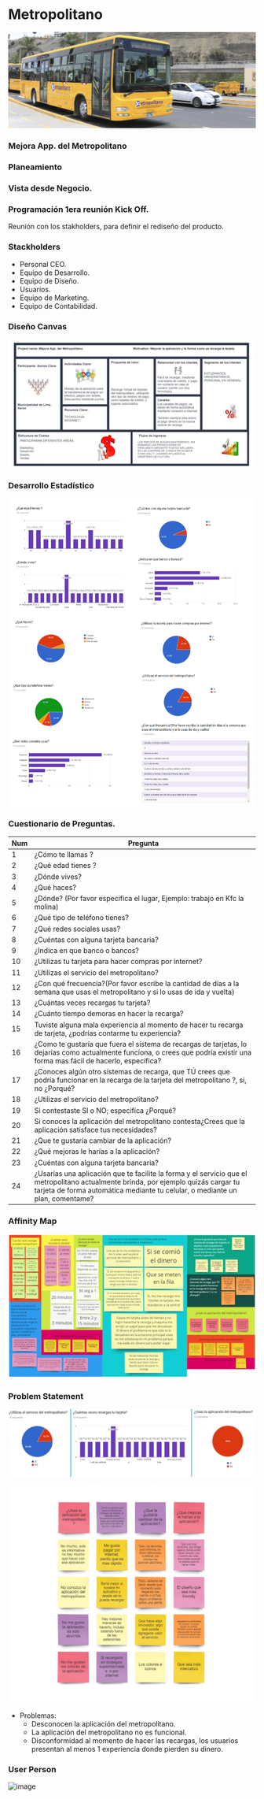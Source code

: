 # Metropolitano
![Imágenes](assets/img/metropolitano.jpg) 

### Mejora App. del Metropolitano

### Planeamiento
### Vista desde Negocio.
### Programación 1era reunión Kick Off.
Reunión con los stakholders, para definir el rediseño del producto.

### Stackholders
- Personal CEO.
- Equipo de Desarrollo.
- Equipo de Diseño.
- Usuarios.
- Equipo de Marketing.
- Equipo de Contabilidad.

### Diseño Canvas
![Imágenes](img/canva.jpg) 

### Desarrollo Estadístico
![Imágenes](img/preguntas.png)

### Cuestionario de Preguntas.

Num | Pregunta
----|----------------------------------------------------------------------------------------
 1 | ¿Cómo te llamas ?
 2 | ¿Qué edad tienes ?
 3 | ¿Dónde vives?
 4 | ¿Qué haces?
 5 | ¿Dónde? (Por favor especifica el lugar, Ejemplo: trabajo en Kfc la molina)
 6 | ¿Qué tipo de teléfono tienes?
 7 | ¿Qué redes sociales usas? | 
 8 | ¿Cuéntas con alguna tarjeta bancaria?
 9 | ¿Indica en que banco o bancos?
10 | ¿Utilizas tu tarjeta para hacer compras por internet?
11 | ¿Utilizas el servicio del metropolitano?
12 | ¿Con qué frecuencia?(Por favor escribe la cantidad de días a la semana que usas el metropolitano y si lo usas de ida y vuelta)
13 | ¿Cuántas veces recargas tu tarjeta?
14 | ¿Cuánto tiempo demoras en hacer la recarga?
15 | Tuviste alguna mala experiencia al momento de hacer tu recarga de tarjeta, ¿podrías contarme tu experiencia?
16 | ¿Como te gustaría que fuera el sistema de recargas de tarjetas, lo dejarías como actualmente funciona, o crees que podría existir        una forma mas fácil de hacerlo, especifica?
17 | ¿Conoces algún otro sistemas de recarga, que TÚ crees que podría funcionar en la recarga de la tarjeta del metropolitano ?, si, no     ¿Porqué?
18 | ¿Utilizas el servicio del metropolitano?
19 | Si contestaste SI o NO; especifica ¿Porqué?
20 | Si conoces la aplicación del metropolitano contesta¿Crees que la aplicación satisface tus necesidades?
21 | ¿Que te gustaría cambiar de la aplicación?
22 |¿Qué mejoras le harías a la aplicación?
23 | ¿Cuéntas con alguna tarjeta bancaria?
24 | ¿Usarías una aplicación que te facilite la forma y el servicio que el metropolitano actualmente brinda, por ejemplo quizás cargar        tu tarjeta de forma automática mediante tu celular, o mediante un plan, comentame?


### Affinity Map
![Imágenes](assets/img/afinitimap.jpg)

### Problem Statement

![Imágenes](img/resumenestadistico.jpg)

![Imágenes](assets/img/problemStatement1.jpg)

- Problemas:
  - Desconocen la aplicación del metropolitano.
  - La aplicación del metropolitano no es funcional.
  - Disconformidad al momento de hacer las recargas, los usuarios presentan al menos 1 experiencia donde pierden su dinero.
  
### User Person
![image](https://user-images.githubusercontent.com/32305619/37626619-c8a4a854-2b9e-11e8-9030-e4b011809d40.png)
